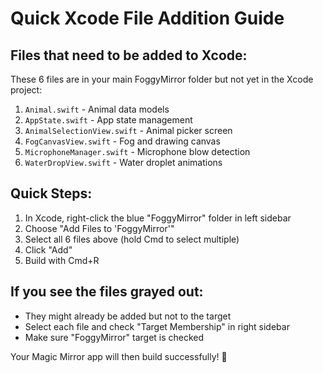 # Quick Xcode File Addition Guide

## Files that need to be added to Xcode:

These 6 files are in your main FoggyMirror folder but not yet in the Xcode project:

1. `Animal.swift` - Animal data models
2. `AppState.swift` - App state management  
3. `AnimalSelectionView.swift` - Animal picker screen
4. `FogCanvasView.swift` - Fog and drawing canvas
5. `MicrophoneManager.swift` - Microphone blow detection
6. `WaterDropView.swift` - Water droplet animations

## Quick Steps:

1. In Xcode, right-click the blue "FoggyMirror" folder in left sidebar
2. Choose "Add Files to 'FoggyMirror'"
3. Select all 6 files above (hold Cmd to select multiple)
4. Click "Add"
5. Build with Cmd+R

## If you see the files grayed out:
- They might already be added but not to the target
- Select each file and check "Target Membership" in right sidebar
- Make sure "FoggyMirror" target is checked

Your Magic Mirror app will then build successfully! 🎉
